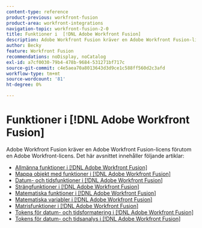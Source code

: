 ```yaml
---
content-type: reference
product-previous: workfront-fusion
product-area: workfront-integrations
navigation-topic: workfront-fusion-2-0
title: Funktioner i  [!DNL Adobe Workfront Fusion]
description: Adobe Workfront Fusion kräver en Adobe Workfront Fusion-licens förutom en Adobe Workfront-licens.
author: Becky
feature: Workfront Fusion
recommendations: noDisplay, noCatalog
exl-id: a7cf0030-79b4-478b-9684-531271bf717c
source-git-commit: c4e5aea70a8013643d3d9ce1c588ff560d2c3afd
workflow-type: tm+mt
source-wordcount: '81'
ht-degree: 0%

---
```


# Funktioner i [!DNL Adobe Workfront Fusion]

Adobe Workfront Fusion kräver en Adobe Workfront Fusion-licens förutom en Adobe Workfront-licens.
Det här avsnittet innehåller följande artiklar:

* [Allmänna funktioner i  [!DNL Adobe Workfront Fusion]](../../workfront-fusion/functions/general-functions.md)
* [Mappa objekt med funktioner i  [!DNL Adobe Workfront Fusion]](../../workfront-fusion/functions/map-using-functions.md)
* [Datum- och tidsfunktioner i  [!DNL Adobe Workfront Fusion]](../../workfront-fusion/functions/date-and-time-functions.md)
* [Strängfunktioner i  [!DNL Adobe Workfront Fusion]](../../workfront-fusion/functions/string-functions.md)
* [Matematiska funktioner i  [!DNL Adobe Workfront Fusion]](../../workfront-fusion/functions/math-functions.md)
* [Matematiska variabler i  [!DNL Adobe Workfront Fusion]](../../workfront-fusion/functions/math-variables.md)
* [Matrisfunktioner i  [!DNL Adobe Workfront Fusion]](../../workfront-fusion/functions/array-functions.md)
* [Tokens för datum- och tidsformatering i  [!DNL Adobe Workfront Fusion]](../../workfront-fusion/functions/tokens-for-date-and-time-formatting.md)
* [Tokens för datum- och tidsanalys i  [!DNL Adobe Workfront Fusion]](../../workfront-fusion/functions/tokens-for-date-and-time-parsing.md)
